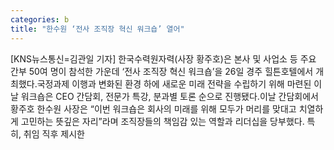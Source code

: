 ```yaml
---
categories: b
title: "한수원 ‘전사 조직장 혁신 워크숍’ 열어"
---
```

[KNS뉴스통신=김관일 기자] 한국수력원자력(사장 황주호)은 본사 및 사업소 등 주요 간부 50여 명이 참석한 가운데 ‘전사 조직장 혁신 워크숍’을 26일 경주 힐튼호텔에서 개최했다.국정과제 이행과 변화된 환경 하에 새로운 미래 전략을 수립하기 위해 마련된 이날 워크숍은 CEO 간담회, 전문가 특강, 분과별 토론 순으로 진행됐다.이날 간담회에서 황주호 한수원 사장은 “이번 워크숍은 회사의 미래를 위해 모두가 머리를 맞대고 치열하게 고민하는 뜻깊은 자리”라며 조직장들의 책임감 있는 역할과 리더십을 당부했다. 특히, 취임 직후 제시한